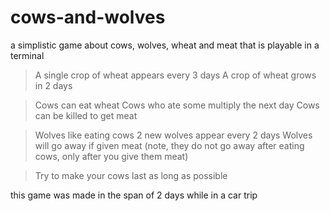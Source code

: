 # cows-and-wolves
a simplistic game about cows, wolves, wheat and meat that is playable in a terminal

>A single crop of wheat appears every 3 days
>A crop of wheat grows in 2 days

>Cows can eat wheat
>Cows who ate some multiply the next day
>Cows can be killed to get meat

>Wolves like eating cows
>2 new wolves appear every 2 days
>Wolves will go away if given meat (note, they do not go away after eating cows, only after you give them meat)

>Try to make your cows last as long as possible

this game was made in the span of 2 days while in a car trip
